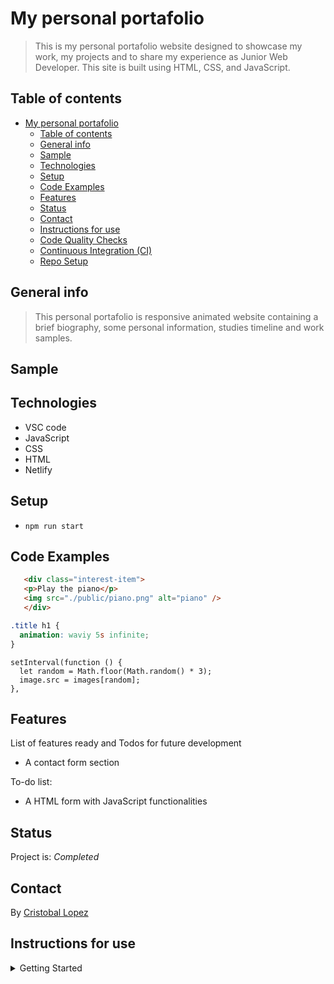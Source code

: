 # My personal portafolio

> This is my personal portafolio website designed to showcase my work, my
> projects and to share my experience as Junior Web Developer. This site is
> built using HTML, CSS, and JavaScript.

## Table of contents

- [My personal portafolio](#my-personal-portafolio)
  - [Table of contents](#table-of-contents)
  - [General info](#general-info)
  - [Sample](#sample)
  - [Technologies](#technologies)
  - [Setup](#setup)
  - [Code Examples](#code-examples)
  - [Features](#features)
  - [Status](#status)
  - [Contact](#contact)
  - [Instructions for use](#instructions-for-use)
  - [Code Quality Checks](#code-quality-checks)
  - [Continuous Integration (CI)](#continuous-integration-ci)
  - [Repo Setup](#repo-setup)

## General info

> This personal portafolio is responsive animated website containing a brief
> biography, some personal information, studies timeline and work samples.

## Sample

## Technologies

- VSC code
- JavaScript
- CSS
- HTML
- Netlify

## Setup

- `npm run start`

## Code Examples

```HTML
   <div class="interest-item">
   <p>Play the piano</p>
   <img src="./public/piano.png" alt="piano" />
   </div>
```

```CSS
.title h1 {
  animation: waviy 5s infinite;
}
```

```JS
setInterval(function () {
  let random = Math.floor(Math.random() * 3);
  image.src = images[random];
},
```

## Features

List of features ready and Todos for future development

- A contact form section

To-do list:

- A HTML form with JavaScript functionalities

## Status

Project is: _Completed_

## Contact

By [Cristobal Lopez](https://github.com/cristobal-lopez/)

## Instructions for use

<details>
  <summary>Getting Started</summary>

<!-- a guide to using this repository -->

1. `git clone git@github.com:HackYourFutureBelgium/template-markdown.git`
2. `cd template-markdown`
3. `npm install`

## Code Quality Checks

- `npm run format`: Makes sure all the code in this repository is well-formatted
  (looks good).
- `npm run lint:ls`: Checks to make sure all folder and file names match the
  repository conventions.
- `npm run lint:md`: Will lint all of the Markdown files in this repository.
- `npm run lint:css`: Will lint all of the CSS files in this repository.
- `npm run validate:html`: Validates all HTML files in your project.
- `npm run spell-check`: Goes through all the files in this repository looking
  for words it doesn't recognize. Just because it says something is a mistake
  doesn't mean it is! It doesn't know every word in the world. You can add new
  correct words to the [./.cspell.json](./.cspell.json) file so they won't cause
  an error.
- `npm run accessibility -- ./path/to/file.html`: Runs an accessibility analysis
  on all HTML files in the given path and writes the report to
  `/accessibility_report`

## Continuous Integration (CI)

When you open a PR to `main`/`master` in your repository, GitHub will
automatically do a linting check on the code in this repository, you can see
this in the[./.github/workflows/lint.yml](./.github/workflows/lint.yml) file.

If the linting fails, you will not be able to merge the PR. You can double check
that your code will pass before pushing by running the code quality scripts
locally.

## Repo Setup

- Give each member **_write_** access to the repo (if it's a group project)
- Turn on GitHub Pages and put a link to your website in the repo's description
- Turn on GitHub Actions
- In _General_ Section > check **Discussions**
- In the _Branches_ section of your repo's settings make sure the
  `master`/`main` branch must:
  - "_Require a pull request before merging_"
  - "_Require approvals_"
  - "_Dismiss stale pull request approvals when new commits are pushed_"
  - "_Require status checks to pass before merging_"
  - "_Require branches to be up to date before merging_"
  - "_Do not allow bypassing the above settings_"

</details>
